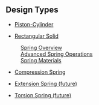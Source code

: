 ## Design Types

* [Piston-Cylinder](pcyl)   
* [Rectangular Solid](r_solid)   

  &nbsp; &nbsp; [Spring Overview](spring_oview)   
  &nbsp; &nbsp; [Advanced Spring Operations](advancedSpringOperations)   
  &nbsp; &nbsp; [Spring Materials](materials)
  
* [Compression Spring](c_spring)   
* [Extension Spring  (future)](e_spring)   
* [Torsion Spring  (future)](t_spring)   

